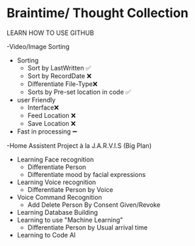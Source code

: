 # Braintime/ Thought Collection

LEARN HOW TO USE GITHUB

-Video/Image Sorting
  - Sorting
    - Sort by LastWritten ✅
    - Sort by RecordDate ❌
    - Differentiate File-Type❌
    - Sorts by Pre-set location in code ✅
  - user Friendly
    - Interface❌
    - Feed Location ❌
    - Save Location ❌
  - Fast in processing ➖

-Home Assistent Project à la J.A.R.V.I.S (Big Plan)
  - Learning Face recognition 
    - Differentiate Person
    - Differentiate mood by facial expressions
  - Learning Voice recognition
    - Differentiate Person by Voice
  - Voice Command Recognition
    - Add Delete Person By Consent Given/Revoke
  - Learning Database Building
  - Learning to use "Machine Learning" 
    - Differentiate Person by Usual arrival time
  - Learning to Code AI

